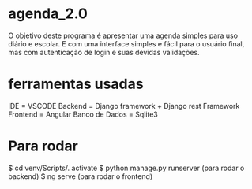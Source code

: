 # agenda_2.0

O objetivo deste programa é apresentar uma agenda simples para uso diário e escolar. E com uma interface simples e fácil para o usuário final, mas com autenticação de login e suas devidas validações. 

# ferramentas usadas
IDE = VSCODE
Backend = Django framework + Django rest Framework
Frontend = Angular 
Banco de Dados = Sqlite3

# Para rodar
$ cd venv/Scripts/. activate
$ python manage.py runserver (para rodar o backend)
$ ng serve (para rodar o frontend)





